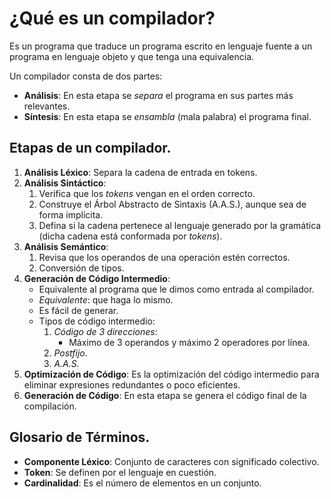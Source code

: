 # ¿Qué es un compilador?

Es un programa que traduce un programa escrito en lenguaje fuente a un programa en
lenguaje objeto y que tenga una equivalencia.

Un compilador consta de dos partes:

- **Análisis**: En esta etapa se _separa_ el programa en sus partes más relevantes.
- **Síntesis**: En esta etapa se _ensambla_ (mala palabra) el programa final.

## Etapas de un compilador.

1. **Análisis Léxico**: Separa la cadena de entrada en tokens.
2. **Análisis Sintáctico**:
   1. Verifica que los _tokens_ vengan en el orden correcto.
   2. Construye el Árbol Abstracto de Sintaxis (A.A.S.), aunque sea de forma implícita.
   3. Defina si la cadena pertenece al lenguaje generado por la gramática (dicha
      cadena está conformada por _tokens_).
3. **Análisis Semántico**:
   1. Revisa que los operandos de una operación estén correctos.
   2. Conversión de tipos.
4. **Generación de Código Intermedio**:
   - Equivalente al programa que le dimos como entrada al compilador.
   - _Equivalente_: que haga lo mismo.
   - Es fácil de generar.
   - Tipos de código intermedio:
     1. _Código de 3 direcciones_:
        - Máximo de 3 operandos y máximo 2 operadores por línea.
     2. _Postfijo_.
     3. _A.A.S._
5. **Optimización de Código**: Es la optimización del código intermedio para 
eliminar expresiones redundantes o poco eficientes.
6. **Generación de Código**: En esta etapa se genera el código final de la 
compilación.

## Glosario de Términos.

- **Componente Léxico**: Conjunto de caracteres con significado colectivo.
- **Token**: Se definen por el lenguaje en cuestión.
- **Cardinalidad**: Es el número de elementos en un conjunto.

